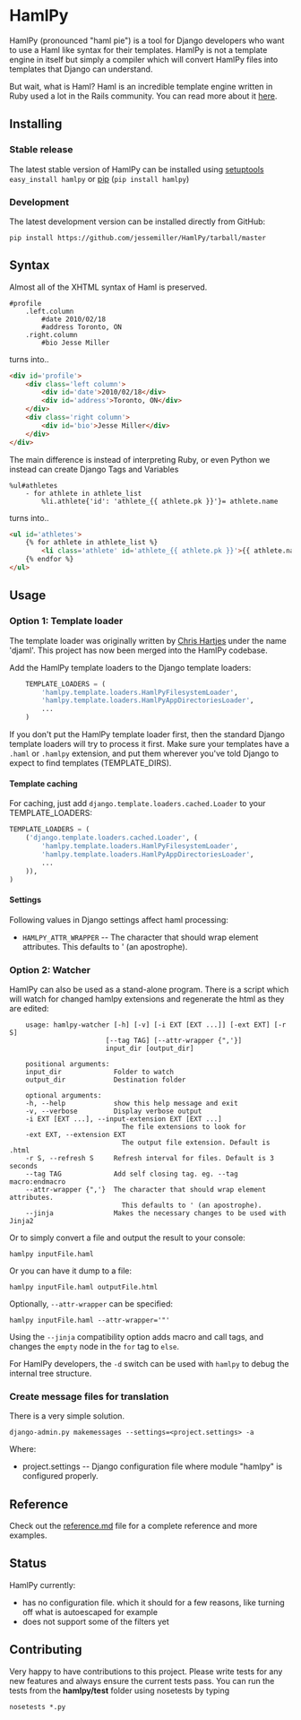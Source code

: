 # HamlPy

HamlPy (pronounced "haml pie") is a tool for Django developers who want to use a Haml like syntax for their templates.
HamlPy is not a template engine in itself but simply a compiler which will convert HamlPy files into templates that Django can understand.


But wait, what is Haml?  Haml is an incredible template engine written in Ruby used a lot in the Rails community.  You can read more about it [here](http://www.haml-lang.com "Haml Home").

## Installing

### Stable release

The latest stable version of HamlPy can be installed using [setuptools](http://pypi.python.org/pypi/setuptools/) `easy_install hamlpy` or  [pip](http://pypi.python.org/pypi/pip/) (`pip install hamlpy`)

### Development

The latest development version can be installed directly from GitHub:

    pip install https://github.com/jessemiller/HamlPy/tarball/master

## Syntax

Almost all of the XHTML syntax of Haml is preserved.  
```haml
#profile
	.left.column
		#date 2010/02/18
		#address Toronto, ON
	.right.column
		#bio Jesse Miller
```		
turns into..
```html
<div id='profile'>
	<div class='left column'>
		<div id='date'>2010/02/18</div>
		<div id='address'>Toronto, ON</div>
	</div>
	<div class='right column'>
		<div id='bio'>Jesse Miller</div>
	</div>
</div>
```

The main difference is instead of interpreting Ruby, or even Python we instead can create Django Tags and Variables
```haml
%ul#athletes
	- for athlete in athlete_list
		%li.athlete{'id': 'athlete_{{ athlete.pk }}'}= athlete.name
```
turns into..
```html
<ul id='athletes'>
	{% for athlete in athlete_list %}
		<li class='athlete' id='athlete_{{ athlete.pk }}'>{{ athlete.name }}</li>
	{% endfor %}
</ul>
```

## Usage

### Option 1: Template loader

The template loader was originally written by [Chris Hartjes](https://github.com/chartjes) under the name 'djaml'. This project has now been merged into the HamlPy codebase.

Add the HamlPy template loaders to the Django template loaders:
```python
    TEMPLATE_LOADERS = (
	    'hamlpy.template.loaders.HamlPyFilesystemLoader',
	    'hamlpy.template.loaders.HamlPyAppDirectoriesLoader',   
        ...
    )
```
If you don't put the HamlPy template loader first, then the standard Django template loaders will try to process
it first. Make sure your templates have a `.haml` or `.hamlpy` extension, and put them wherever you've told Django
to expect to find templates (TEMPLATE_DIRS).

#### Template caching

For caching, just add `django.template.loaders.cached.Loader` to your TEMPLATE_LOADERS:
```python
TEMPLATE_LOADERS = (
    ('django.template.loaders.cached.Loader', (
	    'hamlpy.template.loaders.HamlPyFilesystemLoader',
	    'hamlpy.template.loaders.HamlPyAppDirectoriesLoader',
	    ...
    )),   
)
```
#### Settings

Following values in Django settings affect haml processing:

  * `HAMLPY_ATTR_WRAPPER` -- The character that should wrap element attributes. This defaults to ' (an apostrophe).

### Option 2: Watcher 

HamlPy can also be used as a stand-alone program. There is a script which will watch for changed hamlpy extensions and regenerate the html as they are edited:


        usage: hamlpy-watcher [-h] [-v] [-i EXT [EXT ...]] [-ext EXT] [-r S]
                            [--tag TAG] [--attr-wrapper {",'}]
                            input_dir [output_dir]

        positional arguments:
        input_dir             Folder to watch
        output_dir            Destination folder

        optional arguments:
        -h, --help            show this help message and exit
        -v, --verbose         Display verbose output
        -i EXT [EXT ...], --input-extension EXT [EXT ...]
                                The file extensions to look for
        -ext EXT, --extension EXT
                                The output file extension. Default is .html
        -r S, --refresh S     Refresh interval for files. Default is 3 seconds
        --tag TAG             Add self closing tag. eg. --tag macro:endmacro
        --attr-wrapper {",'}  The character that should wrap element attributes.
                                This defaults to ' (an apostrophe).
        --jinja               Makes the necessary changes to be used with Jinja2

Or to simply convert a file and output the result to your console:

	hamlpy inputFile.haml
	
Or you can have it dump to a file:

	hamlpy inputFile.haml outputFile.html

Optionally, `--attr-wrapper` can be specified:

    hamlpy inputFile.haml --attr-wrapper='"'

Using the `--jinja` compatibility option adds macro and call tags, and changes the `empty` node in the `for` tag to `else`.

For HamlPy developers, the `-d` switch can be used with `hamlpy` to debug the internal tree structure.
	
### Create message files for translation

There is a very simple solution.

	django-admin.py makemessages --settings=<project.settings> -a
	
Where:

  * project.settings -- Django configuration file where  module "hamlpy" is configured properly.
	
## Reference

Check out the [reference.md](http://github.com/jessemiller/HamlPy/blob/master/reference.md "HamlPy Reference") file for a complete reference and more examples.

## Status

HamlPy currently:

- has no configuration file.  which it should for a few reasons, like turning off what is autoescaped for example
- does not support some of the filters yet

## Contributing

Very happy to have contributions to this project. Please write tests for any new features and always ensure the current tests pass. You can run the tests from the **hamlpy/test** folder using nosetests by typing

    nosetests *.py
